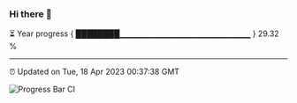 ### Hi there 👋

⏳ Year progress { ████████▁▁▁▁▁▁▁▁▁▁▁▁▁▁▁▁▁▁▁▁▁▁ } 29.32 %

---

⏰ Updated on Tue, 18 Apr 2023 00:37:38 GMT

![Progress Bar CI](https://github.com/Shyam-Makwana/GitHub-Actions-Demo/workflows/Progress%20Bar%20CI/badge.svg)
